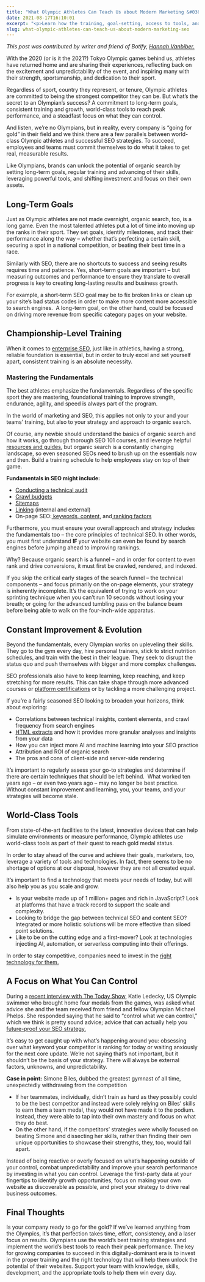 ```yaml
---
title: "What Olympic Athletes Can Teach Us about Modern Marketing &#038; SEO"
date: 2021-08-17T16:10:01
excerpt: "<p>Learn how the training, goal-setting, access to tools, and steadfast focus of Olympic athletes can be applied to successful organic search and marketing strategies.</p>"
slug: what-olympic-athletes-can-teach-us-about-modern-marketing-seo
---
```



<p><em>This post was contributed by writer and friend of Botify, <a href="https://www.linkedin.com/in/hannahvanbiber/">Hannah Vanbiber.</a></em></p>



<p>With the 2020 (or is it the 2021?) Tokyo Olympic games behind us, athletes have returned home and are sharing their experiences, reflecting back on the excitement and unpredictability of the event, and inspiring many with their strength, sportsmanship, and dedication to their sport.&nbsp;</p>



<p>Regardless of sport, country they represent, or tenure, Olympic athletes are&nbsp;committed to being the strongest competitor they can be.&nbsp;But what’s the secret to an Olympian’s success? A commitment to long-term goals, consistent training and growth, world-class tools<strong> </strong>to reach peak performance, and a steadfast focus on what they can control.</p>



<p>And listen, we’re no Olympians, but in reality, every company is “going for gold” in their field and we think there are a few parallels between world-class Olympic athletes and successful SEO strategies. To succeed, employees and teams must commit themselves to do what it takes to get real, measurable results.</p>



<p>Like Olympians, brands can unlock the potential of organic search by setting long-term goals, regular training and advancing of their skills, leveraging powerful tools, and shifting investment and focus on their own assets.&nbsp;</p>



<h2 class="wp-block-heading"><strong>Long-Term Goals</strong></h2>



<p>Just as Olympic athletes are not made overnight, organic search, too, is a long game. Even the most talented athletes put a lot of time into moving up the ranks in their sport. They set goals, identify milestones, and track their performance along the way &#8211; whether that’s perfecting a certain skill, securing a spot in a national competition, or beating their best time in a race.</p>



<p>Similarly with SEO, there are no shortcuts to success and seeing results requires time and patience. Yes, short-term goals are important &#8211; but measuring outcomes and performance to ensure they translate to overall progress is key to creating long-lasting results and business growth.&nbsp;</p>



<p>For example, a short-term SEO goal may be to fix broken links or clean up your site’s bad status codes in order to make more content more accessible to search engines.&nbsp; A long-term goal, on the other hand, could be focused on driving more revenue from specific category pages on your website.&nbsp;&nbsp;</p>



<h2 class="wp-block-heading"><strong>Championship-Level Training</strong></h2>



<p>When it comes to <a href="https://www.botify.com/platform" data-internallinksmanager029f6b8e52c="1" title="enterprise seo platform">enterprise SEO</a>, just like in athletics, having a strong, reliable foundation is essential, but in order to truly excel and set yourself apart, consistent training is an absolute necessity.&nbsp;</p>



<h3 class="wp-block-heading"><strong>Mastering the Fundamentals</strong></h3>



<p>The best athletes emphasize the fundamentals. Regardless of the specific sport they are mastering, foundational training to improve strength, endurance, agility, and speed is always part of the program.&nbsp;</p>



<p>In the world of marketing and SEO, this applies not only to your and your teams’ training, but also to your strategy and approach to organic search.</p>



<p>Of course, any newbie should understand the basics of organic search and how it works, go through thorough SEO 101 courses, and leverage helpful <a href="https://www.botify.com/learn-seo">resources and guides</a>, but organic search is a constantly changing landscape, so even seasoned SEOs need to brush up on the essentials now and then. Build a training schedule to help employees stay on top of their game.&nbsp;</p>



<p><strong>Fundamentals in SEO might include:</strong></p>



<ul><li><a href="https://www.botify.com/blog/how-to-perform-a-technical-seo-audit" target="_blank" rel="noreferrer noopener">Conducting a technical audit</a></li><li><a href="https://www.botify.com/learn/guides/crawl-budget-how-many-pages-search-engines-will-crawl-on-your-site-how-to-optimize-it" target="_blank" rel="noreferrer noopener">Crawl budgets</a></li><li><a href="https://www.botify.com/learn/basics/what-is-an-xml-sitemap" target="_blank" rel="noreferrer noopener">Sitemaps</a></li><li><a href="https://www.botify.com/blog/category/internal-linking" target="_blank" rel="noreferrer noopener">Linking</a> (internal and external)</li><li>On-page SEO:<a href="https://www.botify.com/blog/category/keywords" target="_blank" rel="noreferrer noopener"> keywords</a>,<a href="https://www.botify.com/blog/category/content-seo"> content</a>, and<a href="https://www.botify.com/blog/category/ranking-factors"> ranking factors</a></li></ul>



<p>Furthermore, you must ensure your overall approach and strategy includes the fundamentals too &#8211; the core principles of technical SEO. In other words, you must first understand <strong>IF </strong>your website can even be found by search engines before jumping ahead to improving rankings.&nbsp;</p>



<p>Why? Because organic search is a funnel &#8211; and in order for content to even rank and drive conversions, it must first be crawled, rendered, and indexed.&nbsp;</p>



<p>If you skip the critical early stages of the search funnel &#8211; the technical components &#8211; and focus primarily on the on-page elements, your strategy is inherently incomplete. It’s the equivalent of trying to work on your sprinting technique when you can’t run 10 seconds without losing your breath; or going for the advanced tumbling pass on the balance beam before being able to walk on the four-inch-wide apparatus.&nbsp;</p>



<h2 class="wp-block-heading"><strong>Constant Improvement &amp; Evolution</strong></h2>



<p>Beyond the fundamentals, every Olympian works on upleveling their skills. They go to the gym every day, hire personal trainers, stick to strict nutrition schedules, and train with the best in their league. They seek to disrupt the status quo and push themselves with bigger and more complex challenges.</p>



<p>SEO professionals also have to keep learning, keep reaching, and keep stretching for more results. This can take shape through more advanced courses or <a href="https://www.botify.com/bsi/certification" target="_blank" rel="noreferrer noopener">platform certifications</a> or by tackling a more challenging project.</p>



<p>If you’re a fairly seasoned SEO looking to broaden your horizons, think about exploring:</p>



<ul><li>Correlations between technical insights, content elements, and crawl frequency from search engines</li><li><a href="https://www.botify.com/blog/html-extract-select-easy-access-to-the-information-that-matters-to-you" target="_blank" rel="noreferrer noopener">HTML extracts</a> and how it provides more granular analyses and insights from your data</li><li>How you can inject more AI and machine learning into your SEO practice</li><li>Attribution and ROI of organic search</li><li>The pros and cons of client-side and server-side rendering</li></ul>



<p>It’s important to regularly assess your go-to strategies and determine if there are certain techniques that should be left behind.&nbsp; What worked ten years ago &#8211; or even two years ago &#8211; may no longer be best practice. Without constant improvement and learning, you, your teams, and your strategies will become stale.&nbsp;</p>



<h2 class="wp-block-heading"><strong>World-Class Tools</strong></h2>



<p>From state-of-the-art facilities to the latest, innovative devices that can help simulate environments or measure performance, Olympic athletes use world-class tools as part of their quest to reach gold medal status.&nbsp;</p>



<p>In order to stay ahead of the curve and achieve their goals, marketers, too, leverage a variety of tools and technologies. In fact, there seems to be no shortage of options at our disposal, however they are not all created equal.</p>



<p>It’s important to find a technology that meets your needs of today, but will also help you as you scale and grow.&nbsp;</p>



<ul><li>Is your website made up of 1 million+ pages and rich in JavaScript? Look at platforms that have a track record to support the scale and complexity.</li><li>Looking to bridge the gap between technical SEO and content SEO? Integrated or more holistic solutions will be more effective than siloed point solutions.&nbsp;</li><li>Like to be on the cutting edge and a first-mover? Look at technologies injecting AI, automation, or serverless computing into their offerings.&nbsp;</li></ul>



<p>In order to stay competitive, companies need to invest in the <a href="https://www.botify.com/blog/comparing-seo-technology" target="_blank" rel="noreferrer noopener">right technology for them.</a>&nbsp;</p>



<h2 class="wp-block-heading"><strong>A Focus on What You Can Control&nbsp;&nbsp;</strong></h2>



<p>During a <a href="https://www.today.com/video/olympic-swimmer-katie-ledecky-visits-the-today-plaza-live-118369349650" target="_blank" rel="noreferrer noopener">recent interview with The Today Show,</a> Katie Ledecky, US Olympic swimmer who brought home four medals from the games, was asked what advice she and the team received from friend and fellow Olympian Michael Phelps. She responded saying that he said to “control what we can control,” which we think is pretty sound advice; advice that can actually help you <a href="https://www.botify.com/blog/the-future-of-search" target="_blank" rel="noreferrer noopener">future-proof your SEO strategy.</a>&nbsp;</p>



<p>It’s easy to get caught up with what’s happening around you: obsessing over what keyword your competitor is ranking for today or waiting anxiously for the next core update. We’re not saying that’s not important, but it shouldn’t be the basis of your strategy. There will always be external factors, unknowns, and unpredictability.&nbsp;</p>



<p><strong>Case in point:</strong> Simone Biles, dubbed the greatest gymnast of all time, unexpectedly withdrawing from the competition</p>



<ul><li>If her teammates, individually, didn’t train as hard as they possibly could to be the best competitor and instead were solely relying on Biles’ skills to earn them a team medal, they would not have made it to the podium. Instead, they were able to tap into their own mastery and focus on what they do best.&nbsp;</li><li>On the other hand, if the competitors’ strategies were wholly focused on beating Simone and dissecting her skills, rather than finding their own unique opportunities to showcase their strengths, they, too, would fall apart.&nbsp;</li></ul>



<p>Instead of being reactive or overly focused on what’s happening outside of your control, combat unpredictability and improve your search performance by investing in what you can control. Leverage the first-party data at your fingertips to identify growth opportunities, focus on making your own website as discoverable as possible, and pivot your strategy to drive real business outcomes.&nbsp;</p>



<h2 class="wp-block-heading" id="h-final-thoughts">Final Thoughts</h2>



<p>Is your company ready to go for the gold? If we’ve learned anything from the Olympics, it’s that perfection takes time, effort, consistency, and a laser focus on results. Olympians use the world’s best training strategies and implement the world’s best tools to reach their peak performance. The key for growing companies to succeed in this digitally-dominant era is to invest in the proper training and the right technology that will help them unlock the potential of their websites. Support your team with knowledge, skills, development, and the appropriate tools to help them win every day.</p>
